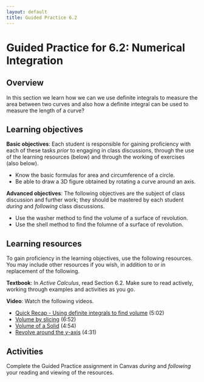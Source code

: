 ```yaml
---
layout: default
title: Guided Practice 6.2
---
```


# Guided Practice for 6.2: Numerical Integration

## Overview

In this section we learn how we can we use definite integrals to measure the area between two curves and also how a definite integral can be used to measure the length of a curve?

## Learning objectives

__Basic objectives__: Each student is responsible for gaining proficiency with each of these tasks _prior_ to engaging in class discussions, through the use of the learning resources (below) and through the working of exercises (also below).

- Know the basic formulas for area and circumference of a circle.
- Be able to draw a 3D figure obtained by rotating a curve around an axis.

__Advanced objectives__: The following objectives are the subject of class discussion and further work; they should be mastered by each student _during_ and _following_ class discussions.

- Use the washer method to find the volume of a surface of revolution.
- Use the shell method to find the folumne of a surface of revolution.

## Learning resources

To gain proficiency in the learning objectives, use the following resources. You may include other resources if you wish, in addition to or in replacement of the following.

__Textbook__: In _Active Calculus_, read Section 6.2. Make sure to read actively, working through examples and activities as you go.

__Video__: Watch the following videos.

- [Quick Recap - Using definite integrals to find volume](https://www.youtube.com/watch?v=JIQ8z4zVZZI&list=PL9bIjQJDwfGtewW75Nw7PnGNSkfqwAm3v&index=32) (5:02)
- [Volume by slicing](https://www.youtube.com/watch?v=ezLJdcfDUbY&list=PL9bIjQJDwfGtewW75Nw7PnGNSkfqwAm3v&index=33) (6:52)
- [Volume of a Solid](https://www.youtube.com/watch?v=caQHTJ0pPoI&list=PL9bIjQJDwfGtewW75Nw7PnGNSkfqwAm3v&index=34) (4:54)
- [Revolve around the $y$-axis](https://www.youtube.com/watch?v=-AXN2SEF4lM&list=PL9bIjQJDwfGtewW75Nw7PnGNSkfqwAm3v&index=35) (4:31)

## Activities

Complete the Guided Practice assignment in Canvas _during_ and _following_ your reading and viewing of the resources.

<!--
The following activity is to be done _during_ and _following_ your reading and viewing of the resources. Go to [student.desmos.com](https://student.desmos.com/?prepopulateCode=E48TUN) and enter the code `P2AYJ` along with your name in the format `Last, First`. For example, I would enter my name as `Ballif, Serge`. Complete each part of the activity. Some of these problems will require you to work them out on paper before entering your answer. Practice producing high quality work so that your work is readable and meaningful. You will receive a mark of __Pass__ if each item response shows a good-faith effort to be right and is submitted prior to the deadline. __Remember to use the Piazza discussion board to ask about any questions you have.__
-->
